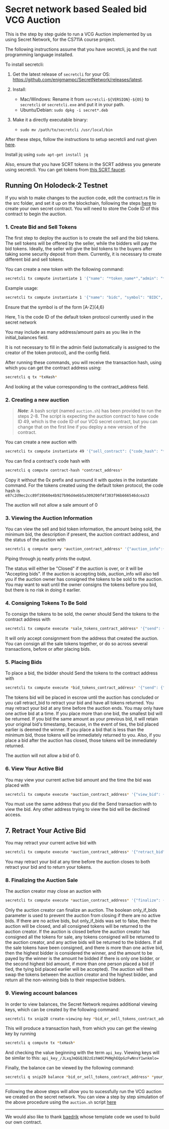 # Secret network based Sealed bid VCG Auction

This is the step by step guide to run a VCG Auction implemented by us using Secret Network, for the CS711A course project.

The following instructions assume that you have secretcli, jq and the rust programming language installed.

To install secretcli:

1. Get the latest release of `secretcli` for your OS: https://github.com/enigmampc/SecretNetwork/releases/latest.

2. Install:

   - Mac/Windows: Rename it from `secretcli-${VERSION}-${OS}` to `secretcli` or `secretcli.exe` and put it in your path.
   - Ubuntu/Debian: `sudo dpkg -i secret*.deb`
   
3. Make it a directly executable binary:

   - `sudo mv /path/to/secretcli /usr/local/bin`

After these steps, follow the instructions to setup secretcli and rust given [here](https://blog.scrt.network/how-to-build-secret-apps/).

Install jq using `sudo apt-get install jq`

Also, ensure that you have SCRT tokens in the SCRT address you generate using secretcli. You can get tokens from [this SCRT faucet](https://faucet.secrettestnet.io/).

## Running On Holodeck-2 Testnet

If you wish to make changes to the auction code, edit the contract.rs file in the src folder, and set it up on the blockchain, following the steps [here](https://blog.scrt.network/how-to-build-secret-apps/) to create your own secret contract. You will need to store the Code ID of this contract to begin the auction.

### 1. Create Bid and Sell Tokens

The first step to deploy the auction is to create the sell and the bid tokens. The sell tokens will be offered by the seller, while the bidders will pay the bid tokens. Ideally, the seller will give the bid tokens to the buyers after taking some security deposit from them. Currently, it is necessary to create different bid and sell tokens.

You can create a new token with the following command:

```sh
secretcli tx compute instantiate 1 '{"name": "*token_name*","admin": "*address_with_admin_privileges*", "symbol": "*token_symbol*", "decimals": *decimal_places*, "initial_balances": [{"address": "*address1*", "amount": "*amount_for_address1*"}], "prng_seed": "*any_base64_encoded_string*","config": {"public_total_supply": *true_or_false*}}' --from *your_key_alias_or_addr* --label *name_for_the_contract* -y
```
Example usage:
```sh
secretcli tx compute instantiate 1 '{"name": "bidc", "symbol": "BIDC", "decimals": 3,"prng_seed":"cGV0ZQo=", "initial_balances": [{"address":"secret1kz35cdmsqahn7t39xdcxmat735a7c268jq3drd" , "amount": "1000"}, {"address":"secret1kwc62xtjpnu7cum9rrsdf4lyh8c5kxp76ngkeg" , "amount": "1000"}]}' --label bidc --from atharv -y
```
Ensure that the symbol is of the form [A-Z]{4,6}

Here, 1 is the code ID of the default token protocol currently used in the secret network

You may include as many address/amount pairs as you like in the initial_balances field.

It is not necessary to fill in the admin field (automatically is assigned to the creator of the token protocol), and the config field.

After running these commands, you will receive the transaction hash, using which you can get the contract address using:
```sh
secretcli q tx *txHash*
```
And looking at the value corresponding to the contract_address field.

### 2. Creating a new auction

> **_Note_**: A bash script (named `auction.sh`) has been provided to run the steps 2-8.
> The script is expecting the auction contract to have code ID 49, which is the code ID of our VCG secret contract, but you can change that on the first line if you deploy a new version of the contract.  

You can create a new auction with
```sh
secretcli tx compute instantiate 49 '{"sell_contract": {"code_hash": "*sale_tokens_code_hash*", "address": "*sale_tokens_contract_address*"}, "bid_contract": {"code_hash": "*bid_tokens_code_hash*", "address": "*bid_tokens_contract_address*"}, "sell_amount": "*amount_being_sold_in_smallest_denomination_of_sale_token*", "minimum_bid": "*minimum_accepted_bid_in_smallest_denomination_of_bid_token*", "description": "*optional_text_description*"}' --from *your_key_alias_or_addr* --label *name_for_the_auction* --gas 300000 -y
```
You can find a contract's code hash with
```sh
secretcli q compute contract-hash *contract_address*
```
Copy it without the 0x prefix and surround it with quotes in the instantiate command.
For the tokens created using the default token protocol, the code hash is `e87c2d9ec2cc89f19b60e4b927b96d4e6b5a309200f4f303f96b666546dcea33`

The auction will not allow a sale amount of 0

### 3. Viewing the Auction Information
You can view the sell and bid token information, the amount being sold, the minimum bid, the description if present, the auction contract address, and the status of the auction with
```sh
secretcli q compute query *auction_contract_address* '{"auction_info":{}} | jq'
```
Piping through jq neatly prints the output.

The status will either be "Closed" if the auction is over, or it will be "Accepting bids".  If the auction is accepting bids, auction_info will also tell you if the auction owner has consigned the tokens to be sold to the auction. You may want to wait until the owner consigns the tokens before you bid, but there is no risk in doing it earlier.

### 4. Consigning Tokens To Be Sold
To consign the tokens to be sold, the owner should Send the tokens to the contract address with
```sh
secretcli tx compute execute *sale_tokens_contract_address* '{"send": {"recipient": "*auction_contract_address*", "amount": "*amount_being_sold_in_smallest_denomination_of_sell_token*"}}' --from *your_key_alias_or_addr* --gas 500000 -y
```
It will only accept consignment from the address that created the auction.  You can consign all the sale tokens together, or do so across several transactions, before or after placing bids.

### 5. Placing Bids
To place a bid, the bidder should Send the tokens to the contract address with
```sh
secretcli tx compute execute *bid_tokens_contract_address* '{"send": {"recipient": "*auction_contract_address*", "amount": "*bid_amount_in_smallest_denomination_of_bidding_token*"}}' --from *your_key_alias_or_addr* --gas 500000 -y
```
The tokens bid will be placed in escrow until the auction has concluded or you call retract\_bid to retract your bid and have all tokens returned.  You may retract your bid at any time before the auction ends. You may only have one active bid at a time.  If you place more than one bid, the smallest bid will be returned.  If you bid the same amount as your previous bid, it will retain your original bid's timestamp, because, in the event of ties, the bid placed earlier is deemed the winner.  If you place a bid that is less than the minimum bid, those tokens will be immediately returned to you.  Also, if you place a bid after the auction has closed, those tokens will be immediately returned.

The auction will not allow a bid of 0.

### 6. View Your Active Bid
You may view your current active bid amount and the time the bid was placed with
```sh
secretcli tx compute execute *auction_contract_address* '{"view_bid": {}}' --from *your_key_alias_or_addr* --gas 200000 -y
```
You must use the same address that you did the Send transaction with to view the bid. Any other address trying to view the bid will be declined access.

## 7. Retract Your Active Bid
You may retract your current active bid with
```sh
secretcli tx compute execute *auction_contract_address* '{"retract_bid": {}}' --from *your_key_alias_or_addr* --gas 300000 -y
```
You may retract your bid at any time before the auction closes to both retract your bid and to return your tokens.

### 8. Finalizing the Auction Sale
The auction creator may close an auction with
```sh
secretcli tx compute execute *auction_contract_address* '{"finalize": {"only_if_bids": *true_or_false*}}' --from *your_key_alias_or_addr* --gas 2000000 -y
```
Only the auction creator can finalize an auction.  The boolean only\_if\_bids parameter is used to prevent the auction from closing if there are no active bids.  If there are no active bids, but only\_if\_bids was set to false, then the auction will be closed, and all consigned tokens will be returned to the auction creator. 
If the auction is closed before the auction creator has consigned all the tokens for sale, any tokens consigned will be returned to the auction creator, and any active bids will be returned to the bidders.  If all the sale tokens have been consigned, and there is more than one active bid, then the highest bidder is considered the winner, and the amount to be payed by the winner is the amount he bidded if there is only one bidder, or the second highest bid amount, if more than one person placed a bid (if tied, the tying bid placed earlier will be accepted).  The auction will then swap the tokens between the auction creator and the highest bidder, and return all the non-winning bids to their respective bidders.

### 9. Viewing account balances
In order to view balances, the Secret Network requires additional viewing keys, which can be created by the following command:
```sh
secretcli tx snip20 create-viewing-key *bid_or_sell_tokens_contract_address* --from *your_key_alias_or_addr*
```
This will produce a transaction hash, from which you can get the viewing key by running
```sh
secretcli q compute tx *txHash*
```
And checking the value beginning with the term `api_key`. Viewing keys will be similar to this: `api_key_/JLxqJmQGQJB2zEzhWdCPHNghEQpGzFwNnsY1wnkmlo=`

Finally, the balance can be viewed by the following command:
```sh
secretcli q snip20 balance *bid_or_sell_tokens_contract_address* *your_key_addr(not_alias)* *viewing_key*
```

---

Following the above steps will allow you to sucessfully run the VCG auction we created on the secret network.
You can view a step by step simulation of the above procedure using the `auction.sh` script [here](./Assets/simulation.pdf)


---
We would also like to thank [baedrik](https://github.com/baedrik) whose template code we used to build our own contract.

